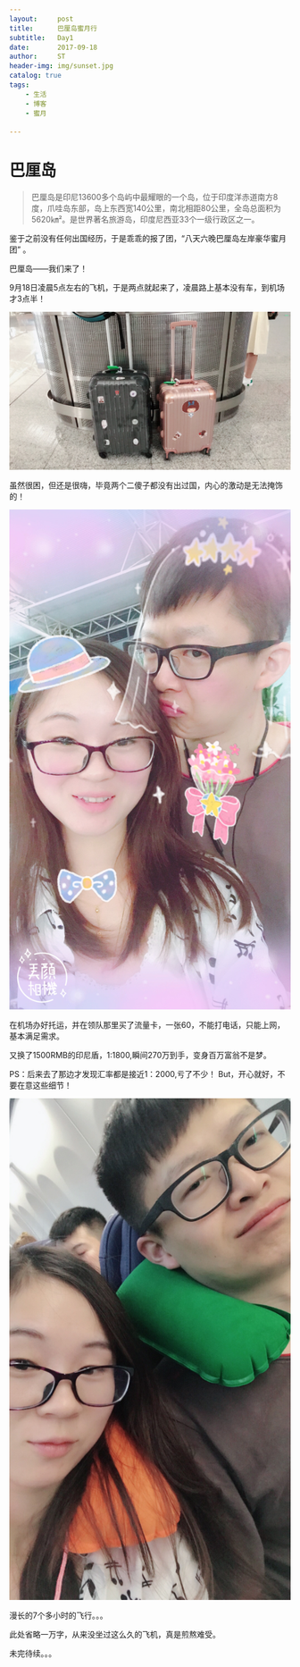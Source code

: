 ```yaml
---
layout:     post
title:      巴厘岛蜜月行
subtitle:   Day1 
date:       2017-09-18
author:     ST
header-img: img/sunset.jpg
catalog: true
tags:
    - 生活
    - 博客
    - 蜜月
    
---
```


# 巴厘岛
>巴厘岛是印尼13600多个岛屿中最耀眼的一个岛，位于印度洋赤道南方8度，爪哇岛东部，岛上东西宽140公里，南北相距80公里，全岛总面积为5620㎞²。是世界著名旅游岛，印度尼西亚33个一级行政区之一。


鉴于之前没有任何出国经历，于是乖乖的报了团，“八天六晚巴厘岛左岸豪华蜜月团” 。

巴厘岛——我们来了！

9月18日凌晨5点左右的飞机，于是两点就起来了，凌晨路上基本没有车，到机场才3点半！

![](/img/post/miyue00.jpg)

虽然很困，但还是很嗨，毕竟两个二傻子都没有出过国，内心的激动是无法掩饰的！

![](/img/post/miyue01.jpg)

在机场办好托运，并在领队那里买了流量卡，一张60，不能打电话，只能上网，基本满足需求。

又换了1500RMB的印尼盾，1:1800,瞬间270万到手，变身百万富翁不是梦。

PS：后来去了那边才发现汇率都是接近1：2000,亏了不少！ But，开心就好，不要在意这些细节！

![](/img/post/miyue02.jpg)

漫长的7个多小时的飞行。。。

此处省略一万字，从来没坐过这么久的飞机，真是煎熬难受。

未完待续。。。